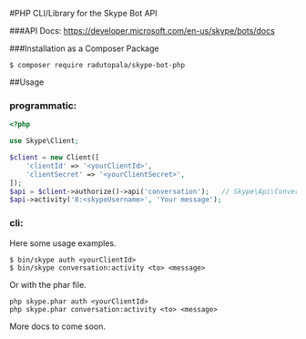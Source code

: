 #PHP CLI/Library for the Skype Bot API

###API Docs: https://developer.microsoft.com/en-us/skype/bots/docs

###Installation as a Composer Package

```
$ composer require radutopala/skype-bot-php
```

##Usage

### programmatic:

```php
<?php

use Skype\Client;

$client = new Client([
    'clientId' => '<yourClientId>',
    'clientSecret' => '<yourClientSecret>',
]);
$api = $client->authorize()->api('conversation');   // Skype\Api\Conversation
$api->activity('8:<skypeUsername>', 'Your message');
```

### cli:

Here some usage examples.

```
$ bin/skype auth <yourClientId>
$ bin/skype conversation:activity <to> <message>
```

Or with the phar file. 

```
php skype.phar auth <yourClientId>
php skype.phar conversation:activity <to> <message>
```

More docs to come soon.
